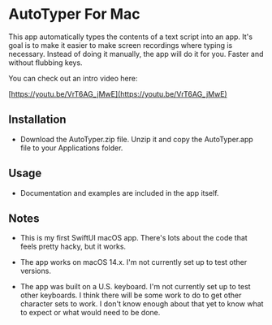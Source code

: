 # AutoTyper For Mac

This app automatically types the contents of
a text script into an app. It's goal is to make it
easier to make screen recordings where typing
is necessary. Instead of doing it manually, 
the app will do it for you. Faster and without 
flubbing keys. 

You can check out an intro video here:

[https://youtu.be/VrT6AG_jMwE](https://youtu.be/VrT6AG_jMwE)

## Installation

- Download the AutoTyper.zip file. Unzip it
and copy the AutoTyper.app file to your
Applications folder. 

## Usage

- Documentation and examples are included
in the app itself. 

## Notes

- This is my first SwiftUI macOS app. There's
lots about the code that feels pretty hacky, 
but it works. 

- The app works on macOS 14.x. I'm not currently 
set up to test other versions. 

- The app was built on a U.S. keyboard. I'm not
currently set up to test other keyboards. I 
think there will be some work to do to get 
other character sets to work. I don't know
enough about that yet to know what to expect
or what would need to be done. 




